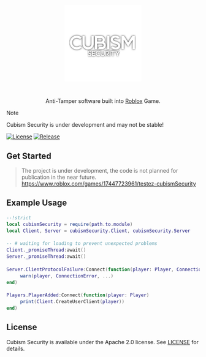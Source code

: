 <div align="center">
<img src="Icon.png" alt="cubismSecurity.png" width=200></img>
<h1></h1>
Anti-Tamper software built into <a href="https://www.roblox.com">Roblox<a/> Game.
</div>

> [!NOTE]
> Cubism Security is under development and may not be stable!

[![License](https://img.shields.io/badge/License-Apache%202.0-blue.svg)](https://github.com/cubismia/cubismSecurity/blob/main/LICENSE)
[![Release](https://img.shields.io/badge/version-0.2.1-blue)](https://github.com/cubismia/cubismSecurity/releases/tag/v0.2.1)

## Get Started
> The project is under development, the code is not planned for publication in the near future.
https://www.roblox.com/games/17447723961/testez-cubismSecurity

## Example Usage
```lua
--!strict
local cubismSecurity = require(path.to.module)
local Client, Server = cubismSecurity.Client, cubismSecurity.Server

-- # waiting for loading to prevent unexpected problems
Client._promiseThread:await()
Server._promiseThread:await()

Server.ClientProtocolFailure:Connect(function(player: Player, ConnectionError: Enum.ConnectionError?, ...)
     warn(player, ConnectionError, ...)
end)

Players.PlayerAdded:Connect(function(player: Player)
     print(Client.CreateUserClient(player))
end)
```

## License
Cubism Security is available under the Apache 2.0 license. See [LICENSE](LICENSE) for details.
